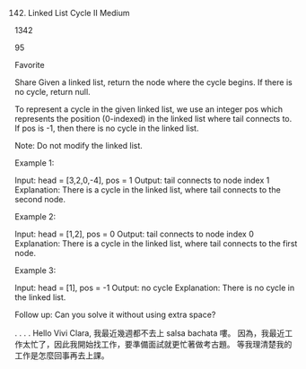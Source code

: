 142. Linked List Cycle II
Medium

1342

95

Favorite

Share
Given a linked list, return the node where the cycle begins. If there is no cycle, return null.

To represent a cycle in the given linked list, we use an integer pos which represents the position (0-indexed) in the linked list where tail connects to. If pos is -1, then there is no cycle in the linked list.

Note: Do not modify the linked list.

 

Example 1:

Input: head = [3,2,0,-4], pos = 1
Output: tail connects to node index 1
Explanation: There is a cycle in the linked list, where tail connects to the second node.


Example 2:

Input: head = [1,2], pos = 0
Output: tail connects to node index 0
Explanation: There is a cycle in the linked list, where tail connects to the first node.


Example 3:

Input: head = [1], pos = -1
Output: no cycle
Explanation: There is no cycle in the linked list.


 

Follow up:
Can you solve it without using extra space?


.
.
.
.
Hello Vivi Clara,
我最近幾週都不去上 salsa bachata 嘍。
因為，我最近工作太忙了，因此我開始找工作，要準備面試就更忙著做考古題。
等我理清楚我的工作是怎麼回事再去上課。


